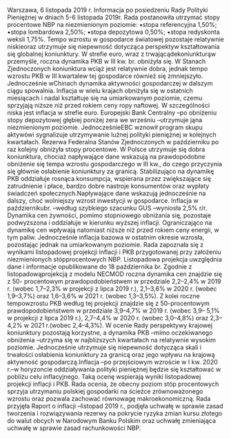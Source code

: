Warszawa, 6 listopada 2019 r.
Informacja po posiedzeniu Rady Polityki Pieniężnej
w dniach 5-6 listopada 2019r.
Rada postanowiła utrzymać stopy procentowe NBP na niezmienionym poziomie:
▪stopa referencyjna 1,50%;
▪stopa lombardowa 2,50%;
▪stopa depozytowa 0,50%;
▪stopa redyskonta weksli 1,75%.
Tempo wzrostu w gospodarce światowej pozostaje relatywnie niskieoraz utrzymuje
się niepewność dotycząca perspektyw kształtowania się globalnej koniunktury. W strefie
euro, wraz z trwającądekoniunkturąw przemyśle, roczna dynamika PKB w III kw. br.
obniżyła się. W Stanach Zjednoczonych koniunktura wciąż jest relatywnie dobra, jednak
tempo wzrostu PKB w III kwartalew tej gospodarce również się zmniejszyło.
Jednocześnie wChinach dynamika aktywności gospodarczej w dalszym ciągu spowalnia.
Inflacja w wielu krajach obniżyła się w ostatnich miesiącach i nadal kształtuje się na
umiarkowanym poziomie, czemu sprzyjają niższe niż przed rokiem ceny ropy naftowej.
W szczególności niska jest inflacja w strefie euro.
Europejski Bank Centralny –po obniżeniu stopy depozytowej głębiej poniżej zera we
wrześniu –utrzymuje jąna niezmienionym poziomie. JednocześnieEBC wznowił
program skupu aktywówi sygnalizuje utrzymywanie luźnej polityki pieniężnej w
kolejnych kwartałach. Rezerwa Federalna Stanów Zjednoczonych w październiku po raz
kolejny obniżyła stopy procentowe.
W Polsce utrzymuje się dobra koniunktura, chociaż napływające dane wskazują na
prawdopodobne obniżenie się tempa wzrostu gospodarczego w III kw., do czego
przyczynia się głównie osłabienie koniunktury za granicą. Stabilizująco na dynamikę PKB
oddziałuje rosnąca konsumpcja, wspierana przez zwiększające się zatrudnienie i płace,
bardzo dobre nastroje konsumentów oraz wypłaty świadczeń społecznych.Napływające
dane wskazują jednocześnie na dalszy, choć wolniejszy wzrost inwestycji w gospodarce.
Inflacja w październikubr. –według szybkiego szacunku GUS –wyniosła 2,5% r/r.
Dynamika cen żywności, pomimo stopniowego obniżania się, pozostaje podwyższona i
oddziałuje w kierunku wyższej inflacji. Ograniczająco na dynamikę cen wpływają
natomiast niższe niż przed rokiem ceny energii, w tym paliw. Jednocześnie inflacja
bazowa w ostatnim okresie wzrosła, pozostając jednak na umiarkowanym poziomie.
Rada zapoznała się z wynikami listopadowej projekcji inflacji i PKB przygotowanej
przy założeniu niezmienionych stópprocentowych NBP. Listopadowa projekcja
uwzględnia dane i informacje opublikowane do 18 października br. Zgodnie z
listopadowąprojekcją z modelu NECMOD roczna dynamika cen znajdzie się z 50-
procentowym prawdopodobieństwem w przedziale 2,2–2,4% w 2019 r. (wobec 1,7–2,3%
w projekcji z lipca 2019 r.), 2,1–3,6% w 2020 r. (wobec 1,9–3,7%) oraz 1,6–3,6% w 2021 r.
(wobec 1,3–3,5%). Z kolei roczne tempowzrostu PKB według tej projekcji znajdzie się z
50-procentowym prawdopodobieństwem w przedziale 3,9–4,7% w 2019 r. (wobec 3,9–
5,1% w projekcji z lipca 2019 r.), 2,7–4,4% w 2020 r. (wobec 3,0–4,8%) oraz 2,3–4,2%
w 2021 r.(wobec 2,4–4,3%).
W ocenie Rady perspektywy krajowej koniunktury pozostają korzystne, a dynamika
PKB –mimo oczekiwanego obniżenia –utrzyma się w najbliższych kwartałach na
relatywnie wysokim poziomie. Jednocześnie utrzymuje się niepewność dotycząca skali i
trwałości osłabienia koniunktury za granicą oraz jego wpływu na krajową aktywność
gospodarczą.Inflacja –po przejściowym wzroście w I kw. 2020 r.–w horyzoncie
oddziaływania polityki pieniężnej będzie się kształtować w pobliżu celu inflacyjnego.
Taką ocenę wspierają wyniki listopadowej projekcji inflacji i PKB.
Rada ocenia, że obecny poziom stóp procentowych sprzyja utrzymaniu polskiej
gospodarki na ścieżce zrównoważonego wzrostu oraz pozwala zachować równowagę
makroekonomiczną.
Rada przyjęła Raport o inflacji –listopad 2019 r., podjęła uchwałę w sprawie zasad
tworzenia i rozwiązywania rezerwy na pokrycie ryzyka zmian kursu złotego do walut
obcych w Narodowym Banku Polskim oraz uchwałę zmieniająca uchwałę w sprawie
zasad rachunkowości NBP.
